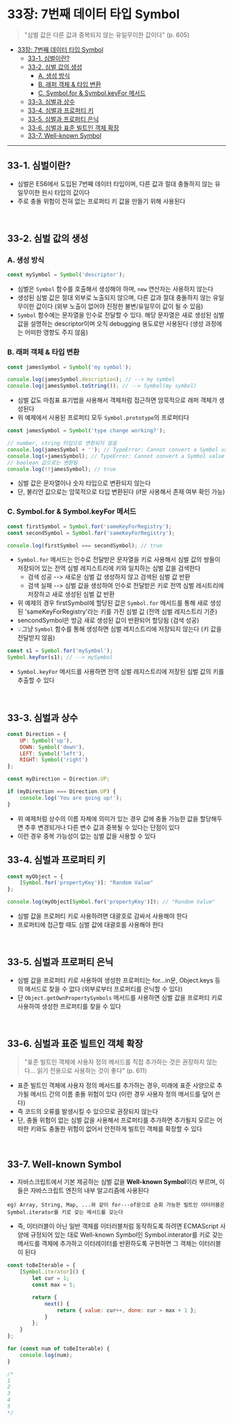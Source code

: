 # 33장: 7번째 데이터 타입 Symbol 
> "심벌 값은 다른 값과 중복되지 않는 유일무이한 값이다" (p. 605) 
- [33장: 7번째 데이터 타입 Symbol](#33장-7번째-데이터-타입-symbol)
  - [33-1. 심벌이란?](#33-1-심벌이란)
  - [33-2. 심벌 값의 생성](#33-2-심벌-값의-생성)
    - [A. 생성 방식](#a-생성-방식)
    - [B. 래퍼 객체 \& 타입 변환](#b-래퍼-객체--타입-변환)
    - [C. Symbol.for \& Symbol.keyFor 메서드](#c-symbolfor--symbolkeyfor-메서드)
  - [33-3. 심벌과 상수](#33-3-심벌과-상수)
  - [33-4. 심벌과 프로퍼티 키](#33-4-심벌과-프로퍼티-키)
  - [33-5. 심벌과 프로퍼티 은닉](#33-5-심벌과-프로퍼티-은닉)
  - [33-6. 심벌과 표준 빌트인 객체 확장](#33-6-심벌과-표준-빌트인-객체-확장)
  - [33-7. Well-known Symbol](#33-7-well-known-symbol)
---
## 33-1. 심벌이란?
- 심벌은 ES6에서 도입된 7번째 데이터 타입이며, 다른 값과 절대 충돌하지 않는 유일무이한 원시 타입의 값이다 
- 주로 충돌 위험이 전혀 없는 프로퍼티 키 값을 만들기 위해 사용된다 

<br>

## 33-2. 심벌 값의 생성
### A. 생성 방식
```javascript 
const mySymbol = Symbol('descriptor');
```
- 심벌은 `Symbol` 함수를 호출해서 생성해야 하며, `new` 연산자는 사용하지 않는다
- 생성된 심벌 값은 절대 외부로 노출되지 않으며, 다른 값과 절대 충돌하지 않는 유일무이한 값이다 (외부 노출이 없어야 진정한 불변/유일무이 값이 될 수 있음)
- `Symbol` 함수에는 문자열을 인수로 전달할 수 있다. 해당 문자열은 새로 생성된 심벌 값을 설명하는 descriptor이며 오직 debugging 용도로만 사용된다 (생성 과정에는 어떠한 영향도 주지 않음)

### B. 래퍼 객체 & 타입 변환 
```javascript 
const jamesSymbol = Symbol('my symbol'); 

console.log(jamesSymbol.description); // --> my symbol
console.log(jamesSymbol.toString()); // --> Symbol(my symbol)
```
- 심벌 값도 마침표 표기법을 사용해서 객체처럼 접근하면 암묵적으로 래퍼 객체가 생성된다 
- 위 예제에서 사용된 프로퍼티 모두 `Symbol.prototype`의 프로퍼티다 

```javascript 
const jamesSymbol = Symbol('type change working?');

// number, string 타입으로 변환되지 않음 
console.log(jamesSymbol + ''); // TypeError: Cannot convert a Symbol value to a string 
console.log(+jamesSymbol); // TypeError: Cannot convert a Symbol value to a number
// boolean 값으로는 변환됨 
console.log(!!jamesSymbol); // true 
```
- 심벌 값은 문자열이나 숫자 타입으로 변환되지 않는다 
- 단, 불리언 값으로는 암묵적으로 타입 변환된다 (if문 사용해서 존재 여부 확인 가능)

### C. Symbol.for & Symbol.keyFor 메서드 
```javascript 
const firstSymbol = Symbol.for('sameKeyForRegistry');
const secondSymbol = Symbol.for('sameKeyForRegistry');

console.log(firstSymbol === secondSymbol); // true
```
- `Symbol.for` 메서드는 인수로 전달받은 문자열을 키로 사용해서 심벌 값의 쌍들이 저장되어 있는 전역 심벌 레지스트리에 키와 일치하는 심벌 값을 검색한다 
  - 검색 성공 --> 새로운 심벌 값 생성하지 않고 검색된 심벌 값 반환 
  - 검색 실패 --> 심벌 값을 생성하여 인수로 전달받은 키로 전역 심벌 레시트리에 저장하고 새로 생성된 심벌 값 반환 
- 위 예제의 경우 firstSymbol에 할당된 값은 `Symbol.for` 메서드를 통해 새로 생성된 'sameKeyForRegistry'라는 키를 가진 심벌 값 (전역 심벌 레지스트리 기준)
- sencondSymbol은 방금 새로 생성된 값이 반환되어 할당됨 (검색 성공)
- 💡그냥 `Symbol` 함수를 통해 생성하면 심벌 레지스트리에 저장되지 않는다 (키 값을 전달받지 않음)

```javascript
const s1 = Symbol.for('mySymbol'); 
Symbol.keyFor(s1); // --> mySymbol
```
- `Symbol.keyFor` 메서드를 사용하면 전역 심벌 레지스트리에 저장된 심벌 값의 키를 추출할 수 있다 

<br>

## 33-3. 심벌과 상수 
```javascript 
const Direction = {
    UP: Symbol('up'), 
    DOWN: Symbol('down'), 
    LEFT: Symbol('left'), 
    RIGHT: Symbol('right') 
};

const myDirection = Direction.UP; 

if (myDirection === Direction.UP) {
    console.log('You are going up!');
}
```
- 위 예제처럼 상수의 이름 자체에 의미가 있는 경우 값에 충돌 가능한 값을 할당해두면 추후 변경되거나 다른 변수 값과 중복될 수 있다는 단점이 있다 
- 이런 경우 중복 가능성이 없는 심벌 값을 사용할 수 있다 

## 33-4. 심벌과 프로퍼티 키 
```javascript 
const myObject = {
    [Symbol.for('propertyKey')]: "Random Value"
};

console.log(myObject[Symbol.for('propertyKey')]); // "Random Value"
``` 
- 심벌 값을 프로퍼티 키로 사용하려면 대괄호로 감싸서 사용해야 한다
- 프로퍼티에 접근할 때도 심벌 값에 대괄호를 사용해야 한다 

<br>

## 33-5. 심벌과 프로퍼티 은닉 
- 심벌 값을 프로퍼티 키로 사용하여 생성한 프로퍼티는 for...in문, Object.keys 등의 메서드로 찾을 수 없다 (외부로부터 프로퍼티를 은닉할 수 있다)
- 단 `Object.getOwnPropertySymbols` 메서드를 사용하면 심벌 값을 프로퍼티 키로 사용하여 생성한 프로퍼티를 찾을 수 있다 

<br>

## 33-6. 심벌과 표준 빌트인 객체 확장 
> "표준 빌트인 객체에 사용자 정의 메서드를 직접 추가하는 것은 권장하지 않는다... 읽기 전용으로 사용하는 것이 좋다" (p. 611)
- 표준 빌트인 객체에 사용자 정의 메서드를 추가하는 경우, 미래에 표준 사양으로 추가될 메서드 간의 이름 충돌 위험이 있다 (이런 경우 사용자 정의 메서드를 덮어 쓴다) 
- 즉 코드의 오류를 발생시킬 수 있으므로 권장되지 않는다 
- 단, 충돌 위험이 없는 심벌 값을 사용해서 프로퍼티를 추가하면 추가될지 모르는 어떠한 키와도 충돌한 위험이 없어서 안전하게 빌트인 객체를 확장할 수 있다 

<br>

## 33-7. Well-known Symbol 
- 자바스크립트에서 기본 제공하는 심벌 값을 **Well-known Symbol**이라 부르며, 이들은 자바스크립트 엔진의 내부 알고리즘에 사용된다 
``` 
eg) Array, String, Map, ...와 같이 for---of문으로 순회 가능한 빌트인 이터러블은 Symbol.iterator를 키로 갖는 메서드를 갖는다 
```
- 즉, 이터러블이 아닌 일반 객체를 이터러블처럼 동작하도록 하려면 ECMAScript 사양에 규정되어 있는 대로 Well-known Symbol인 Symbol.interator를 키로 갖는 메서드를 객체에 추가하고 이터레이터를 반환하도록 구현하면 그 객체는 이터러블이 된다 

```javascript  
const toBeIterable = {
    [Symbol.iterator]() {
        let cur = 1;
        const max = 5;

        return {
            next() {
                return { value: cur++, done: cur > max + 1 };
            }
        };
    }
};

for (const num of toBeIterable) {
    console.log(num);
}

/*
1
2
3
4
5
*/
```